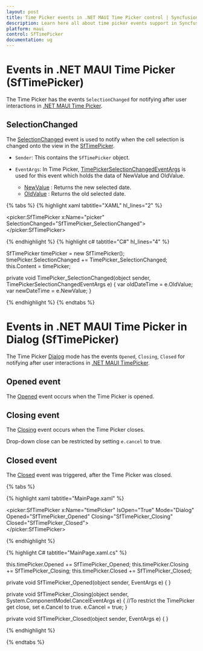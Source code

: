 ```yaml
---
layout: post
title: Time Picker events in .NET MAUI Time Picker control | Syncfusion
description: Learn here all about time picker events support in Syncfusion .NET MAUI Time Picker (SfTimePicker) control and more.
platform: maui
control: SfTimePicker
documentation: ug
---
```


# Events in .NET MAUI Time Picker (SfTimePicker)

The Time Picker has the events `SelectionChanged` for notifying after user interactions in [.NET MAUI Time Picker]().

## SelectionChanged

The [SelectionChanged]() event is used to notify when the cell selection is changed onto the view in the [SfTimePicker]().

* `Sender`: This contains the `SfTimePicker` object.

* `EventArgs`: In Time Picker, [TimePickerSelectionChangedEventArgs]() is used for this event which holds the data of NewValue and OldValue.

    * [NewValue]() : Returns the new selected date.
    * [OldValue]() : Returns the old selected date.

{% tabs %}
{% highlight xaml tabtitle="XAML" hl_lines="2" %}

<picker:SfTimePicker  x:Name="picker" 
                      SelectionChanged="SfTimePicker_SelectionChanged">
</picker:SfTimePicker>

{% endhighlight %}
{% highlight c# tabtitle="C#" hl_lines="4" %}

SfTimePicker timePicker = new SfTimePicker();
timePicker.SelectionChanged += TimePicker_SelectionChanged;
this.Content = timePicker;

private void TimePicker_SelectionChanged(object sender, TimePickerSelectionChangedEventArgs e)
{
    var oldDateTime = e.OldValue;
    var newDateTime = e.NewValue;
}

{% endhighlight %}
{% endtabs %}

# Events in .NET MAUI Time Picker in Dialog (SfTimePicker)

The Time Picker [Dialog]() mode has the events `Opened`, `Closing`, `Closed` for notifying after user interactions in [.NET MAUI TimePicker]().

## Opened event

The [Opened]() event occurs when the Time Picker is opened. 

## Closing event 

The [Closing]() event occurs when the Time Picker closes.

Drop-down close can be restricted by setting `e.cancel` to true.

## Closed event

The [Closed]() event was triggered, after the Time Picker was closed.

{% tabs %}

{% highlight xaml tabtitle="MainPage.xaml" %}

<picker:SfTimePicker x:Name="timePicker" IsOpen="True" Mode="Dialog"
                                Opened="SfTimePicker_Opened"
                                Closing="SfTimePicker_Closing"
                                Closed="SfTimePicker_Closed">           
</picker:SfTimePicker>

{% endhighlight %}

{% highlight C# tabtitle="MainPage.xaml.cs" %}

this.timePicker.Opened += SfTimePicker_Opened;
this.timePicker.Closing += SfTimePicker_Closing;
this.timePicker.Closed += SfTimePicker_Closed;

private void SfTimePicker_Opened(object sender, EventArgs e)
{
}

private void SfTimePicker_Closing(object sender, System.ComponentModel.CancelEventArgs e)
{
    //To restrict the TimePicker get close, set e.Cancel to true.
    e.Cancel = true;
}

private void SfTimePicker_Closed(object sender, EventArgs e)
{
}

{% endhighlight %}

{% endtabs %}